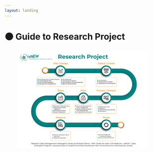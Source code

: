 ```yaml
---
layout: landing
---
```


# 🟠 Guide to Research Project

<figure><img src="../.gitbook/assets/reNEW Research Project (2).jpg" alt=""><figcaption></figcaption></figure>
